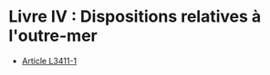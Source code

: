 # Livre IV : Dispositions relatives à l'outre-mer 


* [Article L3411-1](./LEGIARTI000006903124.md)
